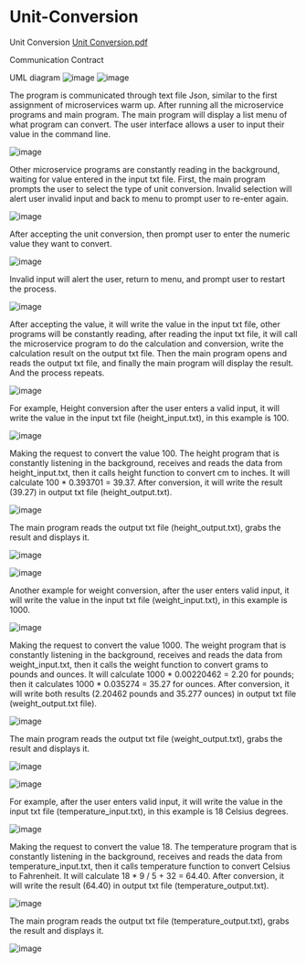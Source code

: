 # Unit-Conversion
Unit Conversion
[Unit Conversion.pdf](https://github.com/KevinMai0202/Unit-Conversion/files/15355272/Unit.Conversion.pdf)


Communication Contract


UML diagram
![image](https://github.com/KevinMai0202/Unit-Conversion/assets/129697366/8a35c89a-1ce8-454f-8903-51b486de8639)
![image](https://github.com/KevinMai0202/Unit-Conversion/assets/129697366/d6674a6a-e89c-45b4-b2c7-af991a50b62e)

The program is communicated through text file Json, similar to the first assignment of microservices warm up. 
After running all the microservice programs and main program.
The main program will display a list menu of what program can convert. The user interface allows a user to input their value in the command line.  

![image](https://github.com/KevinMai0202/Unit-Conversion/assets/129697366/b7a21ac3-e6e3-4211-a15d-dbdfdf64b4ba)

Other microservice programs are constantly reading in the background, waiting for value entered in the input txt file. 
First, the main program prompts the user to select the type of unit conversion.
Invalid selection will alert user invalid input and back to menu to prompt user to re-enter again.

![image](https://github.com/KevinMai0202/Unit-Conversion/assets/129697366/19a26162-fcf7-4308-a5e6-525799f9a343)

After accepting the unit conversion, then prompt user to enter the numeric value they want to convert.

![image](https://github.com/KevinMai0202/Unit-Conversion/assets/129697366/06a79c3a-0d71-4c5b-905c-22f96a2f2f16)

Invalid input will alert the user, return to menu, and prompt user to restart the process.

![image](https://github.com/KevinMai0202/Unit-Conversion/assets/129697366/ddd507f8-e0ed-4208-a44c-fce3c1431885)

After accepting the value, it will write the value in the input txt file, other programs will be constantly reading, after reading the input txt file, it will call the microservice program to do the calculation and conversion, write the calculation result on the output txt file. Then the main program opens and reads the output txt file, and finally the main program will display the result. And the process repeats. 

![image](https://github.com/KevinMai0202/Unit-Conversion/assets/129697366/7c367901-e4b7-41c6-b350-cdb984883bb1)

For example, Height conversion after the user enters a valid input, it will write the value in the input txt file (height_input.txt), in this example is 100.

![image](https://github.com/KevinMai0202/Unit-Conversion/assets/129697366/735e382f-bf81-4798-b3fb-db2445732ff4)

Making the request to convert the value 100. The height program that is constantly listening in the background, receives and reads the data from height_input.txt, then it calls height function to convert cm to inches. It will calculate 100 * 0.393701 = 39.37. After conversion, it will write the result (39.27) in output txt file (height_output.txt).

![image](https://github.com/KevinMai0202/Unit-Conversion/assets/129697366/839a875e-b8b2-4c3c-a096-bff9eebdc9ee)

The main program reads the output txt file (height_output.txt), grabs the result and displays it. 

![image](https://github.com/KevinMai0202/Unit-Conversion/assets/129697366/b8db56f0-297d-4f1f-9956-c0a70b24b65f)


![image](https://github.com/KevinMai0202/Unit-Conversion/assets/129697366/57b6b82b-83dd-49ed-91c1-b4ed099afcae)

Another example for weight conversion, after the user enters valid input, it will write the value in the input txt file (weight_input.txt), in this example is 1000. 

![image](https://github.com/KevinMai0202/Unit-Conversion/assets/129697366/627ed01a-3451-4393-a28d-e2f6e00d0366)

Making the request to convert the value 1000. The weight program that is constantly listening in the background, receives and reads the data from weight_input.txt, then it calls the weight function to convert grams to pounds and ounces. It will calculate 1000 * 0.00220462 = 2.20 for pounds; then it calculates 1000 * 0.035274 = 35.27 for ounces. After conversion, it will write both results (2.20462 pounds and 35.277 ounces) in output txt file (weight_output.txt file).

![image](https://github.com/KevinMai0202/Unit-Conversion/assets/129697366/a215d3b6-e950-4cd2-8d03-d61886b6b124)

The main program reads the output txt file (weight_output.txt), grabs the result and displays it.

![image](https://github.com/KevinMai0202/Unit-Conversion/assets/129697366/db3186c5-e3ad-4959-8cc9-5350dade8aa7)

![image](https://github.com/KevinMai0202/Unit-Conversion/assets/129697366/8cd22a88-6005-49e7-b302-6932e7ba0b28)

For example, after the user enters valid input, it will write the value in the input txt file (temperature_input.txt), in this example is 18 Celsius degrees. 

![image](https://github.com/KevinMai0202/Unit-Conversion/assets/129697366/0ceaa261-02cc-4391-819d-c5f4905a151f)

Making the request to convert the value 18. The temperature program that is constantly listening in the background, receives and reads the data from temperature_input.txt, then it calls temperature function to convert Celsius to Fahrenheit. It will calculate 18 * 9 / 5 + 32 = 64.40. After conversion, it will write the result (64.40) in output txt file (temperature_output.txt).

![image](https://github.com/KevinMai0202/Unit-Conversion/assets/129697366/fb5b3c03-54e9-47c1-91f6-18808bf25367)

The main program reads the output txt file (temperature_output.txt), grabs the result and displays it. 

![image](https://github.com/KevinMai0202/Unit-Conversion/assets/129697366/0b0d2176-a6e7-4d72-bb69-76d56a19fd3e)













